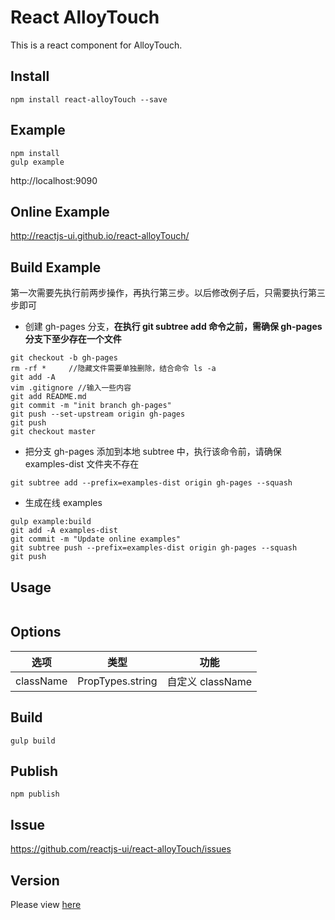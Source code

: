 # React AlloyTouch

This is a react component for AlloyTouch.

## Install

```
npm install react-alloyTouch --save
```

## Example

```
npm install
gulp example
```

http://localhost:9090


## Online Example

http://reactjs-ui.github.io/react-alloyTouch/

## Build Example
第一次需要先执行前两步操作，再执行第三步。以后修改例子后，只需要执行第三步即可

* 创建 gh-pages 分支，**在执行 git subtree add 命令之前，需确保 gh-pages 分支下至少存在一个文件**
```
git checkout -b gh-pages
rm -rf *     //隐藏文件需要单独删除，结合命令 ls -a
git add -A
vim .gitignore //输入一些内容
git add README.md
git commit -m "init branch gh-pages"
git push --set-upstream origin gh-pages
git push
git checkout master
```

* 把分支 gh-pages 添加到本地 subtree 中，执行该命令前，请确保 examples-dist 文件夹不存在

```
git subtree add --prefix=examples-dist origin gh-pages --squash
```
  
* 生成在线 examples
```
gulp example:build
git add -A examples-dist
git commit -m "Update online examples"
git subtree push --prefix=examples-dist origin gh-pages --squash
git push
```

## Usage

```javascript

```

## Options

| 选项        | 类型   |  功能  |
| --------   | ----- | ---- |
| className | PropTypes.string| 自定义 className|

## Build

```
gulp build
```

## Publish

```
npm publish
```

## Issue

https://github.com/reactjs-ui/react-alloyTouch/issues

## Version

Please view [here](./CHANGELOG.md)
